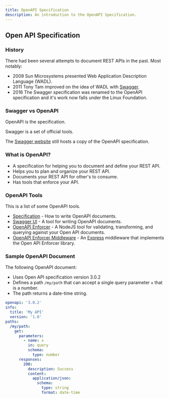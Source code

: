 ```yaml
---
title: OpenAPI Specification 
description: An introduction to the OpenAPI Specification.
---
```


## Open API Specification

### History

There had been several attempts to document REST APIs in the past. Most notably:

- 2009 Sun Microsystems presented Web Application Description Language (WADL).
- 2011 Tony Tam improved on the idea of WADL with [Swagger](https://swagger.io/).
- 2016 The Swagger specification was renamed to the OpenAPI specification and it's work now falls under the Linux Foundation.

### Swagger vs OpenAPI

OpenAPI is the specification.

Swagger is a set of official tools.

The [Swagger website](https://swagger.io/) still hosts a copy of the OpenAPI specification.

### What is OpenAPI?

- A specification for helping you to document and define your REST API.
- Helps you to plan and organize your REST API.
- Documents your REST API for other's to consume.
- Has tools that enforce your API.

### OpenAPI Tools

This is a list of some OpenAPI tools.

- [Specification](http://swagger.io/specification/) - How to write OpenAPI documents.
- [Swagger UI](http://editor.swagger.io) - A tool for writing OpenAPI documents.
- [OpenAPI Enforcer](https://www.npmjs.com/package/openapi-enforcer) - A NodeJS tool for validating, transforming, and querying against your Open API documents.
- [OpenAPI Enforcer Middleware](https://www.npmjs.com/package/openapi-enforcer-middleware) - An [Express](https://expressjs.com/) middleware that implements the Open API Enforcer library.

### Sample OpenAPI Document

The following OpenAPI document:

- Uses Open API specification version 3.0.2
- Defines a path `/my/path` that can accept a single query parameter `x` that is a number.
- The path returns a date-time string.

```yaml
openapi: '3.0.2'
info:
  title: 'My API'
  version: '1.0'
paths:
  /my/path:
    get:
      parameters:
        - name: x
          in: query
          schema:
            type: number
      responses:
        200:
          description: Success
          content:
            application/json:
              schema:
                type: string
                format: date-time
```
